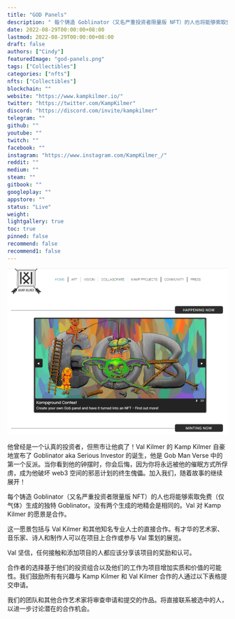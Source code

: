 ```yaml
---
title: "GOD Panels"
description: " 每个铸造 Goblinator（又名严重投资者限量版 NFT）的人也将能够索取免费（仅气体）生成的独特 Goblinator。没有两个生成的地精会是相同的。Val 对 Kamp Kilmer 的愿景是合作。"
date: 2022-08-29T00:00:00+08:00
lastmod: 2022-08-29T00:00:00+08:00
draft: false
authors: ["Cindy"]
featuredImage: "god-panels.png"
tags: ["Collectibles"]
categories: ["nfts"]
nfts: ["Collectibles"]
blockchain: ""
website: "https://www.kampkilmer.io/"
twitter: "https://twitter.com/KampKilmer"
discord: "https://discord.com/invite/kampkilmer"
telegram: ""
github: ""
youtube: ""
twitch: ""
facebook: ""
instagram: "https://www.instagram.com/KampKilmer_/"
reddit: ""
medium: ""
steam: ""
gitbook: ""
googleplay: ""
appstore: ""
status: "Live"
weight: 
lightgallery: true
toc: true
pinned: false
recommend: false
recommend1: false
---
```

![NFT](image-20220826170807472.png)

他曾经是一个认真的投资者，但熊市让他疯了！Val Kilmer 的 Kamp Kilmer 自豪地宣布了 Goblinator aka Serious Investor 的诞生，他是 Gob Man Verse 中的第一个反派。当你看到他的钟摆时，你会后悔，因为你将永远被他的催眠方式所俘虏，成为他破坏 web3 空间的邪恶计划的终生傀儡。加入我们，随着故事的继续展开！

 每个铸造 Goblinator（又名严重投资者限量版 NFT）的人也将能够索取免费（仅气体）生成的独特 Goblinator。没有两个生成的地精会是相同的。Val 对 Kamp Kilmer 的愿景是合作。

这一愿景包括与 Val Kilmer 和其他知名专业人士的直接合作。有才华的艺术家、音乐家、诗人和制作人可以在项目上合作或参与 Val 策划的展览。

Val 坚信，任何接触和添加项目的人都应该分享该项目的奖励和认可。 

 合作者的选择基于他们的投资组合以及他们的工作为项目增加实质和价值的可能性。我们鼓励所有有兴趣与 Kamp Kilmer 和 Val Kilmer 合作的人通过以下表格提交申请。

我们的团队和其他合作艺术家将审查申请和提交的作品。将直接联系被选中的人，以进一步讨论潜在的合作机会。 